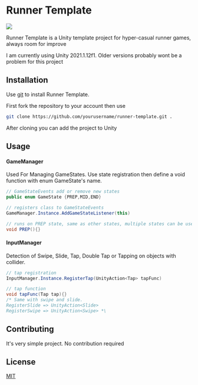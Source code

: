 # Runner Template

![](https://user-images.githubusercontent.com/22501079/123521671-c3161000-d6c0-11eb-9c23-b19ca9765d1d.PNG)


Runner Template is a Unity template project for hyper-casual runner games, always room for improve

I am currently using Unity 2021.1.12f1. Older versions probably wont be a problem for this project


## Installation

Use [git](https://git-scm.com/downloads) to install Runner Template.

First fork the repository to your account then use
```bash
git clone https://github.com/yourusername/runner-template.git .
```
After cloning you can add the project to Unity

## Usage

#### GameManager
Used For Managing GameStates. Use state registration then define a void function with enum GameState's name.

```c#
// GameStateEvents add or remove new states
public enum GameState {PREP,MID,END} 

// registers class to GameStateEvents 
GameManager.Instance.AddGameStateListener(this) 

// runs on PREP state, same as other states, multiple states can be used
void PREP(){} 
```

#### InputManager
 
Detection of Swipe, Slide, Tap, Double Tap or Tapping on objects with collider.

```c#
// tap registration
InputManager.Instance.RegisterTap(UnityAction<Tap> tapFunc) 

// tap function 
void tapFunc(Tap tap){} 
/* Same with swipe and slide.
RegisterSlide => UnityAction<Slide>
RegisterSwipe => UnityAction<Swipe> *\
```

## Contributing
It's very simple project. No contribution required

## License
[MIT](https://choosealicense.com/licenses/mit/)
